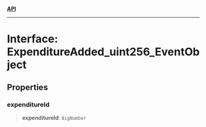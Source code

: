 [**API**](../../../README.md)

***

# Interface: ExpenditureAdded\_uint256\_EventObject

## Properties

### expenditureId

> **expenditureId**: `BigNumber`
